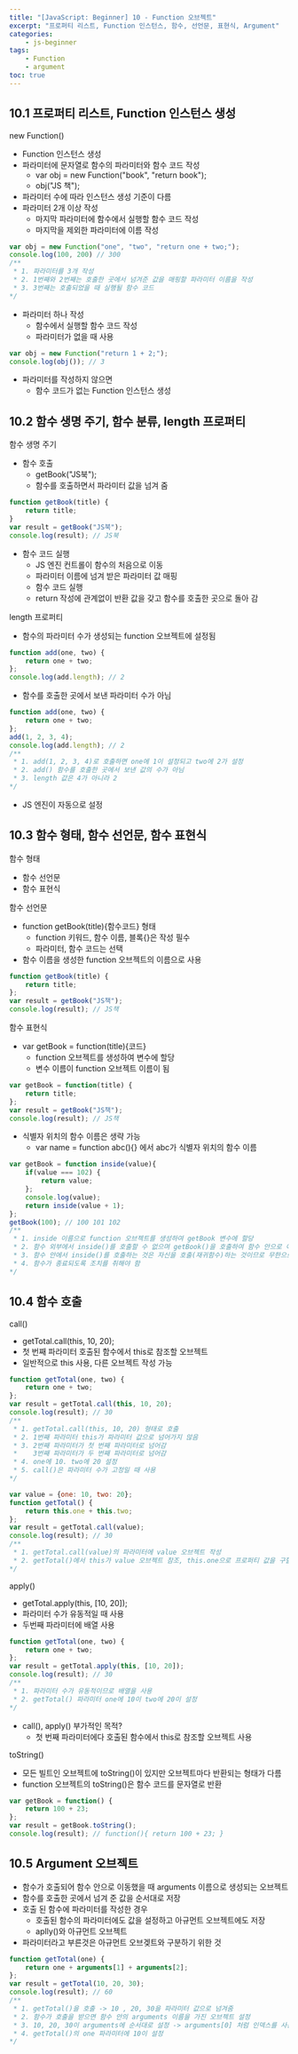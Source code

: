 ```yaml
--- 
title: "[JavaScript: Beginner] 10 - Function 오브젝트" 
excerpt: "프로퍼티 리스트, Function 인스턴스, 함수, 선언문, 표현식, Argument"
categories: 
    - js-beginner
tags: 
    - Function
    - argument
toc: true
--- 
```

## 10.1 프로퍼티 리스트, Function 인스턴스 생성

new Function()
- Function 인스턴스 생성
- 파라미터에 문자열로 함수의 파라미터와 함수 코드 작성
    - var obj = new Function("book", "return book");
    - obj("JS 책");
- 파라미터 수에 따라 인스턴스 생성 기준이 다름
- 파라미터 2개 이상 작성
    - 마지막 파라미터에 함수에서 실행할 함수 코드 작성
    - 마지막을 제외한 파라미터에 이름 작성

```javascript
var obj = new Function("one", "two", "return one + two;");
console.log(100, 200) // 300
/**
 * 1. 파라미터를 3개 작성
 * 2. 1번째와 2번째는 호출한 곳에서 넘겨준 값을 매핑할 파라미터 이름을 작성
 * 3. 3번째는 호출되었을 때 실행될 함수 코드
*/
```

- 파라미터 하나 작성
    - 함수에서 실행할 함수 코드 작성
    - 파라미터가 없을 때 사용

```javascript
var obj = new Function("return 1 + 2;");
console.log(obj()); // 3
```

- 파라미터를 작성하지 않으면
    - 함수 코드가 없는 Function 인스턴스 생성

## 10.2 함수 생명 주기, 함수 분류, length 프로퍼티

함수 생명 주기
- 함수 호출
    - getBook("JS북");
    - 함수를 호출하면서 파라미터 값을 넘겨 줌

```javascript
function getBook(title) {
    return title;
}
var result = getBook("JS북");
console.log(result); // JS북
```

- 함수 코드 실행
    - JS 엔진 컨트롤이 함수의 처음으로 이동
    - 파라미터 이름에 넘겨 받은 파라미터 값 매핑
    - 함수 코드 실행
    - return 작성에 관계없이 반환 값을 갖고 함수를 호출한 곳으로 돌아 감

length 프로퍼티
- 함수의 파라미터 수가 생성되는 function 오브젝트에 설정됨

```javascript
function add(one, two) {
    return one + two;
};
console.log(add.length); // 2
```

- 함수를 호출한 곳에서 보낸 파라미터 수가 아님

```javascript
function add(one, two) {
    return one + two;
};
add(1, 2, 3, 4);
console.log(add.length); // 2
/**
 * 1. add(1, 2, 3, 4)로 호출하면 one에 1이 설정되고 two에 2가 설정
 * 2. add() 함수를 호출한 곳에서 보낸 값의 수가 아님
 * 3. length 값은 4가 아니라 2
*/
```

- JS 엔진이 자동으로 설정

## 10.3 함수 형태, 함수 선언문, 함수 표현식

함수 형태
- 함수 선언문
- 함수 표현식

함수 선언문
- function getBook(title){함수코드} 형태
    - function 키워드, 함수 이름, 블록{}은 작성 필수
    - 파라미터, 함수 코드는 선택
- 함수 이름을 생성한 function 오브젝트의 이름으로 사용

```javascript
function getBook(title) {
    return title;
};
var result = getBook("JS책");
console.log(result); // JS책
```

함수 표현식
- var getBook = function(title){코드}
    - function 오브젝트를 생성하여 변수에 할당
    - 변수 이름이 function 오브젝트 이름이 됨

```javascript
var getBook = function(title) {
    return title;
};
var result = getBook("JS책");
console.log(result); // JS책
```

- 식별자 위치의 함수 이름은 생략 가능
    - var name = function abc(){} 에서 abc가 식별자 위치의 함수 이름

```javascript
var getBook = function inside(value){
    if(value === 102) {
        return value;
    };
    console.log(value);
    return inside(value + 1);
};
getBook(100); // 100 101 102
/**
 * 1. inside 이름으로 function 오브젝트를 생성하여 getBook 변수에 할당
 * 2. 함수 외부에서 inside()를 호출할 수 없으며 getBook()을 호출하여 함수 안으로 이동한 후 inside()를 호출
 * 3. 함수 안에서 inside()를 호출하는 것은 자신을 호출(재귀함수)하는 것이므로 무한으로 반복하여 호출
 * 4. 함수가 종료되도록 조치를 취해야 함
*/
```

## 10.4 함수 호출

call()
- getTotal.call(this, 10, 20);
- 첫 번째 파라미터 호출된 함수에서 this로 참조할 오브젝트
- 일반적으로 this 사용, 다른 오브젝트 작성 가능

```javascript
function getTotal(one, two) {
    return one + two;
};
var result = getTotal.call(this, 10, 20);
console.log(result); // 30
/**
 * 1. getTotal.call(this, 10, 20) 형태로 호출
 * 2. 1번째 파라미터 this가 파라미터 값으로 넘어가지 않음
 * 3. 2번째 파라미터가 첫 번째 파라미터로 넘어감
 *    3번째 파라미터가 두 번째 파라미터로 넘어감
 * 4. one에 10. two에 20 설정
 * 5. call()은 파라미터 수가 고정일 때 사용
*/

var value = {one: 10, two: 20};
function getTotal() {
    return this.one + this.two;
};
var result = getTotal.call(value);
console.log(result); // 30
/**
 * 1. getTotal.call(value)의 파라미터에 value 오브젝트 작성
 * 2. getTotal()에서 this가 value 오브젝트 참조, this.one으로 프로퍼티 값을 구할 수 있음
*/
```

apply()
- getTotal.apply(this, [10, 20]);
- 파라미터 수가 유동적일 때 사용
- 두번째 파라미터에 배열 사용

```javascript
function getTotal(one, two) {
    return one + two;
};
var result = getTotal.apply(this, [10, 20]);
console.log(result); // 30
/**
 * 1. 파라미터 수가 유동적이므로 배열을 사용
 * 2. getTotal() 파라미터 one에 10이 two에 20이 설정
*/
```

- call(), apply() 부가적인 목적?
    - 첫 번째 파라미터에다 호출된 함수에서 this로 참조할 오브젝트 사용 

toString()
- 모든 빌트인 오브젝트에 toString()이 있지만 오브젝트마다 반환되는 형태가 다름
- function 오브젝트의 toString()은 함수 코드를 문자열로 반환

```javascript
var getBook = function() {
    return 100 + 23;
};
var result = getBook.toString();
console.log(result); // function(){ return 100 + 23; }
```

## 10.5 Argument 오브젝트

- 함수가 호출되어 함수 안으로 이동했을 때 arguments 이름으로 생성되는 오브젝트
- 함수를 호출한 곳에서 넘겨 준 값을 순서대로 저장
- 호출 된 함수에 파라미터를 작성한 경우
    - 호출된 함수의 파라미터에도 값을 설정하고 아규먼트 오브젝트에도 저장
    - aplly()와 아규먼트 오브젝트
- 파라미터라고 부른것은 아규먼트 오브겢트와 구분하기 위한 것

```javascript
function getTotal(one) {
    return one + arguments[1] + arguments[2];
};
var result = getTotal(10, 20, 30);
console.log(result); // 60
/**
 * 1. getTotal()을 호출 -> 10 , 20, 30을 파라미터 값으로 넘겨줌
 * 2. 함수가 호출을 받으면 함수 안의 arguments 이름을 가진 오브젝트 설정
 * 3. 10, 20, 30이 arguments에 순서대로 설정 -> arguments[0] 처럼 인덱스를 사용하여 값 사용
 * 4. getTotal()의 one 파라미터에 10이 설정
*/
```